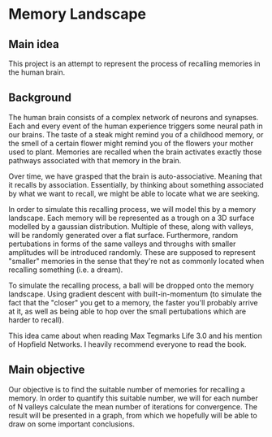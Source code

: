 # Memory Landscape

## Main idea
This project is an attempt to represent the process of recalling memories in the human brain. 

## Background

The human brain consists of a complex network of neurons and synapses. Each and every event of the human experience triggers some neural path in our brains. The taste of a steak might remind you of a childhood memory, or the smell of a certain flower might remind you of the flowers your mother used to plant. Memories are recalled when the brain activates exactly those pathways associated with that memory in the brain. 

Over time, we have grasped that the brain is auto-associative. Meaning that it recalls by association. Essentially, by thinking about something associated by what we want to recall, we might be able to locate what we are seeking.

In order to simulate this recalling process, we will model this by a memory landscape. Each memory will be represented as a trough on a 3D surface modelled by a gaussian distribution. Multiple of these, along with valleys, will be randomly generated over a flat surface. Furthermore, random pertubations in forms of the same valleys and throughs with smaller amplitudes will be introduced randomly. These are supposed to represent "smaller" memories in the sense that they're not as commonly located when recalling something (i.e. a dream).

To simulate the recalling process, a ball will be dropped onto the memory landscape. Using gradient descent with built-in-momentum (to simulate the fact that the "closer" you get to a memory, the faster you'll probably arrive at it, as well as being able to hop over the small pertubations which are harder to recall).

This idea came about when reading Max Tegmarks Life 3.0 and his mention of Hopfield Networks. I heavily recommend everyone to read the book.

## Main objective

Our objective is to find the suitable number of memories for recalling a memory. In order to quantify this suitable number, we will for each number of N valleys calculate the mean number of iterations for convergence. The result will be presented in a graph, from which we hopefully will be able to draw on some important conclusions. 

